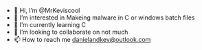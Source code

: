 - 👋 Hi, I’m @MrKeviscool
- 👀 I’m interested in Makeing malware in C or windows batch files
- 🌱 I’m currently learning C
- 💞️ I’m looking to collaborate on not much
- 📫 How to reach me danielandkev@outlook.com

<!---
MrKeviscool/MrKeviscool is a ✨ special ✨ repository because its `README.md` (this file) appears on your GitHub profile.
You can click the Preview link to take a look at your changes.
--->
